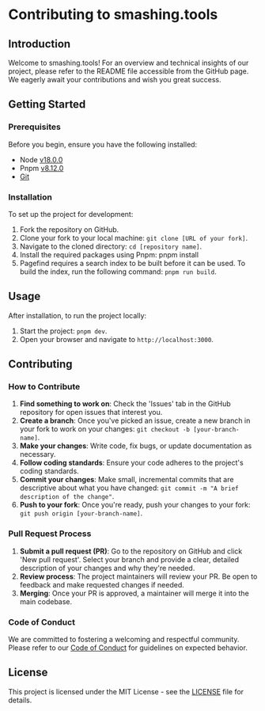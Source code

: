# Contributing to smashing.tools

## Introduction

Welcome to smashing.tools! For an overview and technical insights of our project, please refer to the README file accessible from the GitHub page. We eagerly await your contributions and wish you great success.

## Getting Started

### Prerequisites

Before you begin, ensure you have the following installed:
- Node [v18.0.0](https://nodejs.org/en/download/)
- Pnpm [v8.12.0](https://pnpm.io/installation)
- [Git](https://git-scm.com/downloads)


### Installation

To set up the project for development:
1. Fork the repository on GitHub.
2. Clone your fork to your local machine: `git clone [URL of your fork]`.
3. Navigate to the cloned directory: `cd [repository name]`.
4. Install the required packages using Pnpm: pnpm install
5. Pagefind requires a search index to be built before it can be used. To build the index, run the following command: `pnpm run build`.

## Usage

After installation, to run the project locally:
1. Start the project: `pnpm dev`.
2. Open your browser and navigate to `http://localhost:3000`.

## Contributing

### How to Contribute

1. **Find something to work on**: Check the 'Issues' tab in the GitHub repository for open issues that interest you.
2. **Create a branch**: Once you've picked an issue, create a new branch in your fork to work on your changes: `git checkout -b [your-branch-name]`.
3. **Make your changes**: Write code, fix bugs, or update documentation as necessary.
4. **Follow coding standards**: Ensure your code adheres to the project's coding standards.
7. **Commit your changes**: Make small, incremental commits that are descriptive about what you have changed: `git commit -m "A brief description of the change"`.
8. **Push to your fork**: Once you're ready, push your changes to your fork: `git push origin [your-branch-name]`.

### Pull Request Process

1. **Submit a pull request (PR)**: Go to the repository on GitHub and click 'New pull request'. Select your branch and provide a clear, detailed description of your changes and why they're needed.
2. **Review process**: The project maintainers will review your PR. Be open to feedback and make requested changes if needed.
3. **Merging**: Once your PR is approved, a maintainer will merge it into the main codebase.

### Code of Conduct

We are committed to fostering a welcoming and respectful community. Please refer to our [Code of Conduct](https://github.com/smashing-team/smashing.tools/blob/main/CODE_OF_CONDUCT.md) for guidelines on expected behavior.

## License

This project is licensed under the MIT License - see the [LICENSE](https://github.com/smashing-team/smashing.tools/blob/contributing/LICENSE) file for details.